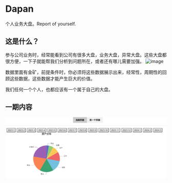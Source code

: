 # Dapan

个人业务大盘。Report of yourself.

## 这是什么？

参与公司业务时，经常能看到公司有很多大盘，业务大盘，异常大盘。这些大盘都很方便，一下子就能帮我们分析到问题所在，或者还有哪儿需要加强。
![image](https://github.com/ZGarry/dapan/assets/43488431/12ff59d7-c99b-4a91-9853-eeef684c09ef)

数据里面有金矿，前提条件时，你必须将这些数据展示出来，经常性，周期性的回顾这些数据，这些数据才能产生巨大的价值。

我们任何一个个人，也都应该有一个属于自己的大盘。

## 一期内容

![1706763639683](image/README/1706763639683.png)
